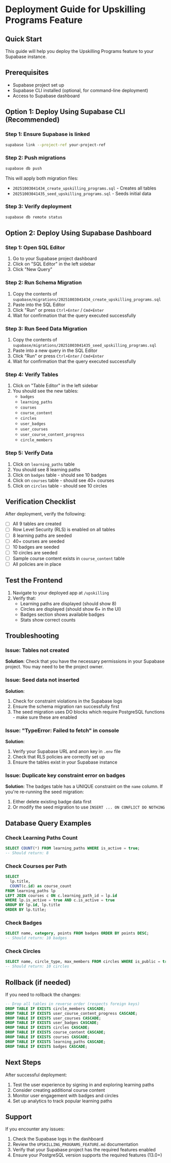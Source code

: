 # Deployment Guide for Upskilling Programs Feature

## Quick Start

This guide will help you deploy the Upskilling Programs feature to your Supabase instance.

## Prerequisites

- Supabase project set up
- Supabase CLI installed (optional, for command-line deployment)
- Access to Supabase dashboard

## Option 1: Deploy Using Supabase CLI (Recommended)

### Step 1: Ensure Supabase is linked
```bash
supabase link --project-ref your-project-ref
```

### Step 2: Push migrations
```bash
supabase db push
```

This will apply both migration files:
- `20251003041434_create_upskilling_programs.sql` - Creates all tables
- `20251003041435_seed_upskilling_programs.sql` - Seeds initial data

### Step 3: Verify deployment
```bash
supabase db remote status
```

## Option 2: Deploy Using Supabase Dashboard

### Step 1: Open SQL Editor
1. Go to your Supabase project dashboard
2. Click on "SQL Editor" in the left sidebar
3. Click "New Query"

### Step 2: Run Schema Migration
1. Copy the contents of `supabase/migrations/20251003041434_create_upskilling_programs.sql`
2. Paste into the SQL Editor
3. Click "Run" or press `Ctrl+Enter` / `Cmd+Enter`
4. Wait for confirmation that the query executed successfully

### Step 3: Run Seed Data Migration
1. Copy the contents of `supabase/migrations/20251003041435_seed_upskilling_programs.sql`
2. Paste into a new query in the SQL Editor
3. Click "Run" or press `Ctrl+Enter` / `Cmd+Enter`
4. Wait for confirmation that the query executed successfully

### Step 4: Verify Tables
1. Click on "Table Editor" in the left sidebar
2. You should see the new tables:
   - `badges`
   - `learning_paths`
   - `courses`
   - `course_content`
   - `circles`
   - `user_badges`
   - `user_courses`
   - `user_course_content_progress`
   - `circle_members`

### Step 5: Verify Data
1. Click on `learning_paths` table
2. You should see 8 learning paths
3. Click on `badges` table - should see 10 badges
4. Click on `courses` table - should see 40+ courses
5. Click on `circles` table - should see 10 circles

## Verification Checklist

After deployment, verify the following:

- [ ] All 9 tables are created
- [ ] Row Level Security (RLS) is enabled on all tables
- [ ] 8 learning paths are seeded
- [ ] 40+ courses are seeded
- [ ] 10 badges are seeded
- [ ] 10 circles are seeded
- [ ] Sample course content exists in `course_content` table
- [ ] All policies are in place

## Test the Frontend

1. Navigate to your deployed app at `/upskilling`
2. Verify that:
   - Learning paths are displayed (should show 8)
   - Circles are displayed (should show 6+ in the UI)
   - Badges section shows available badges
   - Stats show correct counts

## Troubleshooting

### Issue: Tables not created
**Solution**: Check that you have the necessary permissions in your Supabase project. You may need to be the project owner.

### Issue: Seed data not inserted
**Solution**: 
1. Check for constraint violations in the Supabase logs
2. Ensure the schema migration ran successfully first
3. The seed migration uses DO blocks which require PostgreSQL functions - make sure these are enabled

### Issue: "TypeError: Failed to fetch" in console
**Solution**: 
1. Verify your Supabase URL and anon key in `.env` file
2. Check that RLS policies are correctly set up
3. Ensure the tables exist in your Supabase instance

### Issue: Duplicate key constraint error on badges
**Solution**: The badges table has a UNIQUE constraint on the `name` column. If you're re-running the seed migration:
1. Either delete existing badge data first
2. Or modify the seed migration to use `INSERT ... ON CONFLICT DO NOTHING`

## Database Query Examples

### Check Learning Paths Count
```sql
SELECT COUNT(*) FROM learning_paths WHERE is_active = true;
-- Should return: 8
```

### Check Courses per Path
```sql
SELECT 
  lp.title,
  COUNT(c.id) as course_count
FROM learning_paths lp
LEFT JOIN courses c ON c.learning_path_id = lp.id
WHERE lp.is_active = true AND c.is_active = true
GROUP BY lp.id, lp.title
ORDER BY lp.title;
```

### Check Badges
```sql
SELECT name, category, points FROM badges ORDER BY points DESC;
-- Should return: 10 badges
```

### Check Circles
```sql
SELECT name, circle_type, max_members FROM circles WHERE is_public = true;
-- Should return: 10 circles
```

## Rollback (if needed)

If you need to rollback the changes:

```sql
-- Drop all tables in reverse order (respects foreign keys)
DROP TABLE IF EXISTS circle_members CASCADE;
DROP TABLE IF EXISTS user_course_content_progress CASCADE;
DROP TABLE IF EXISTS user_courses CASCADE;
DROP TABLE IF EXISTS user_badges CASCADE;
DROP TABLE IF EXISTS circles CASCADE;
DROP TABLE IF EXISTS course_content CASCADE;
DROP TABLE IF EXISTS courses CASCADE;
DROP TABLE IF EXISTS learning_paths CASCADE;
DROP TABLE IF EXISTS badges CASCADE;
```

## Next Steps

After successful deployment:

1. Test the user experience by signing in and exploring learning paths
2. Consider creating additional course content
3. Monitor user engagement with badges and circles
4. Set up analytics to track popular learning paths

## Support

If you encounter any issues:
1. Check the Supabase logs in the dashboard
2. Review the `UPSKILLING_PROGRAMS_FEATURE.md` documentation
3. Verify that your Supabase project has the required features enabled
4. Ensure your PostgreSQL version supports the required features (13.0+)

